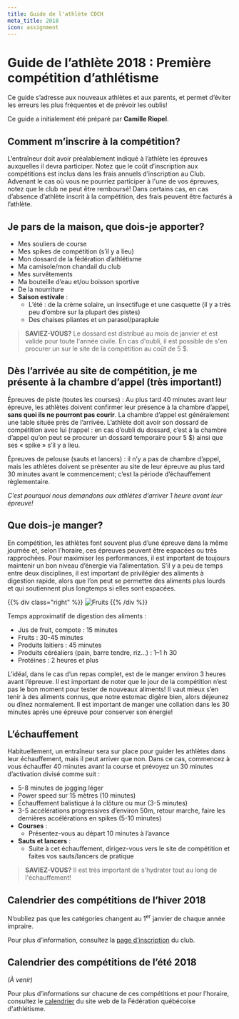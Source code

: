 ```yaml
---
title: Guide de l'athlète COCH
meta_title: 2018
icon: assignment
---
```


# Guide de l’athlète 2018 : Première compétition d’athlétisme

Ce guide s’adresse aux nouveaux athlètes et aux parents, et permet d’éviter les erreurs les plus fréquentes et de prévoir les oublis!

Ce guide a initialement été préparé par **Camille Riopel**.

## Comment m’inscrire à la compétition?

L’entraîneur doit avoir préalablement indiqué à l’athlète les épreuves auxquelles il devra participer.
Notez que le coût d’inscription aux compétitions est inclus dans les frais annuels d’inscription au Club. Advenant le cas où vous ne pourriez participer à l'une de vos épreuves, notez que le club ne peut être remboursé!
Dans certains cas, en cas d’absence d’athlète inscrit à la compétition, des frais peuvent être facturés à l’athlète.

## Je pars de la maison, que dois-je apporter?

* Mes souliers de course
* Mes spikes de compétition (s’il y a lieu) 
* Mon dossard de la fédération d’athlétisme
* Ma camisole/mon chandail du club
* Mes survêtements
* Ma bouteille d’eau et/ou boisson sportive 
* De la nourriture
* **Saison estivale** :
  * L’été : de la crème solaire, un insectifuge et une casquette (il y a très peu d’ombre sur la plupart des pistes)
  * Des chaises pliantes et un parasol/parapluie

> **SAVIEZ-VOUS?** Le dossard est distribué au mois de janvier et est valide pour toute l'année civile. En cas d'oubli, il est possible de s'en procurer un sur le site de la compétition au coût de 5 $.

## Dès l’arrivée au site de compétition, je me présente à la chambre d’appel (très important!)

Épreuves de piste (toutes les courses) : Au plus tard 40 minutes avant leur épreuve, les athlètes doivent confirmer leur présence à la chambre d’appel, **sans quoi ils ne pourront pas courir**. La chambre d’appel est généralement une table située près de l’arrivée. L’athlète doit avoir son dossard de compétition avec lui (rappel : en cas d’oubli du dossard, c’est à la chambre d’appel qu’on peut se procurer un dossard temporaire pour 5 $) ainsi que ses « spike » s’il y a lieu.

Épreuves de pelouse (sauts et lancers) : il n’y a pas de chambre d’appel, mais les athlètes doivent se présenter au site de leur épreuve au plus tard 30 minutes avant le commencement; c’est la période d’échauffement règlementaire.

_C’est pourquoi nous demandons aux athlètes d’arriver 1 heure avant leur épreuve!_

## Que dois-je manger?

En compétition, les athlètes font souvent plus d’une épreuve dans la même journée et, selon l’horaire, ces épreuves peuvent être espacées ou très rapprochées. Pour maximiser les performances, il est important de toujours maintenir un bon niveau d’énergie via l’alimentation. S’il y a peu de temps entre deux disciplines, il est important de privilégier des aliments à digestion rapide,  alors que l’on peut se permettre des aliments plus lourds et qui soutiennent plus longtemps si elles sont espacées.

{{% div class="right" %}}
  ![Fruits](/img/fruits.jpg "Fruits")
{{% /div %}}

Temps approximatif de digestion des aliments :

* Jus de fruit, compote : 15 minutes
* Fruits : 30-45 minutes
* Produits laitiers : 45 minutes
* Produits céréaliers (pain, barre tendre, riz…) : 1–1 h 30
* Protéines : 2 heures et plus

L’idéal, dans le cas d’un repas complet, est de le manger environ 3 heures avant l’épreuve. Il est important de noter que le jour de la compétition n’est pas le bon moment pour tester de nouveaux aliments! Il vaut mieux s’en tenir à des aliments connus, que notre estomac digère bien, alors déjeunez ou dînez normalement. Il est important de manger une collation dans les 30 minutes après une épreuve pour conserver son énergie!

## L’échauffement

Habituellement, un entraîneur sera sur place pour guider les athlètes dans leur échauffement, mais il peut arriver que non. Dans ce cas, commencez à vous échauffer 40 minutes avant la course et prévoyez un 30 minutes d’activation divisé comme suit :

* 5-8 minutes de jogging léger
* Power speed sur 15 mètres (10 minutes)
* Échauffement balistique à la clôture ou mur (3-5 minutes)
* 3-5 accélérations progressives d’environ 50m, retour marche, faire les dernières accélérations en spikes (5-10 minutes)
* **Courses** :
  * Présentez-vous au départ 10 minutes à l’avance
* **Sauts et lancers** :
  * Suite à cet échauffement, dirigez-vous vers le site de compétition et faites vos sauts/lancers de pratique

> **SAVIEZ-VOUS?** Il est très important de s'hydrater tout au long de l'échauffement!

## Calendrier des compétitions de l’hiver 2018

N’oubliez pas que les catégories changent au 1<sup>er</sup> janvier de chaque année impraire.

Pour plus d’information, consultez la [page d’inscription](https://corsaire-chaparral.org/club/inscription/) du club.

## Calendrier des compétitions de l’été 2018

_(À venir)_

Pour plus d’informations sur chacune de ces compétitions et pour l’horaire, consultez le [calendrier](http://athletisme-quebec.ca/calendrier-et-resultats) du site web de la Fédération québécoise d'athlétisme.
